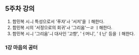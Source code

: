 ## 5주차 강의
1. 함민복 시ㅢ 특성으로서 '푸자'ㅘ '서저'을 ㅣ해한다.
2. 함민복 시의 '서정으로의 회귀'ㅘ '그리움'ㅡㄹ ㅣ해한다.
3. 함민복 시ㅢ '그리움'ㅢ 대사인 '고향', 'ㅓ머니', 'ㅕ닌' 등을 ㅣ해한다.

### 1강 마음의 공터
